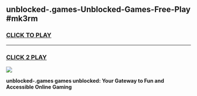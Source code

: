 
## unblocked-.games-Unblocked-Games-Free-Play #mk3rm
<h3>
<a href="https://us.freeplayer.one?title=unblocked-.games&ref=9M">CLICK TO PLAY</a></h3>
<hr>

<h3>
<a href="https://us.freeplayer.one?title=unblocked-.games&ref=9M">CLICK 2 PLAY</a>
  
</h3>

<a href="https://us.freeplayer.one?title=unblocked-.games&ref=9M"><img src="https://clearcache.store/games.png"></a>


**unblocked-.games games unblocked: Your Gateway to Fun and Accessible Online Gaming**
